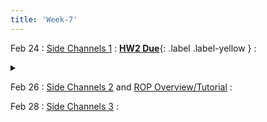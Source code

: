 ```yaml
---
title: 'Week-7'
---
```



Feb 24
: [Side Channels 1](https://purdue.brightspace.com/d2l/le/content/832199/viewContent/14676366/View)
  :  [**HW2 Due**](https://purdue.brightspace.com/d2l/le/content/832199/viewContent/14161251/View){: .label .label-yellow }
  : <details title="recommended readings" class="my"><summary><i class="icon fas fa-book-reader "></i></summary><span class="fs-2" markdown=1>Read:[Spectre Attacks: Exploiting Speculative Execution](https://spectreattack.com/spectre.pdf) by Paul Kocher et al.</span></details>

Feb 26
: [Side Channels 2](https://purdue.brightspace.com/d2l/le/content/832199/viewContent/14676372/View) and [ROP Overview/Tutorial](https://purdue.brightspace.com/d2l/le/content/832199/viewContent/14701864/View)
  : [](#)
  

Feb 28
: [Side Channels 3](https://purdue.brightspace.com/d2l/le/content/832199/viewContent/14701042/View)
  : [](#)
  
